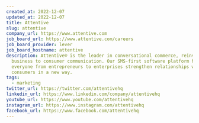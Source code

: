 ```yaml
---
created_at: 2022-12-07
updated_at: 2022-12-07
title: Attentive
slug: attentive
company_url: https://www.attentive.com
job_board_url: https://www.attentive.com/careers
job_board_provider: lever
job_board_hostname: attentive
description: Attentive® is the leader in conversational commerce, reinventing
  business to consumer communication. Our SMS-first software platform helps
  everyone from entrepreneurs to enterprises strengthen relationships with their
  consumers in a new way.
tags:
  - marketing
twitter_url: https://twitter.com/attentivehq
linkedin_url: https://www.linkedin.com/company/attentivehq
youtube_url: https://www.youtube.com/attentivehq
instagram_url: https://www.instagram.com/attentivehq
facebook_url: https://www.facebook.com/attentivehq
---
```

